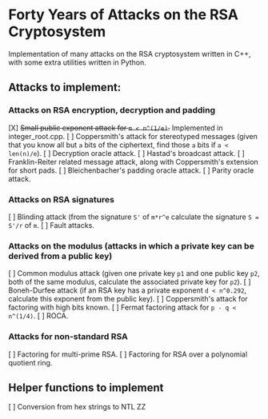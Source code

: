 # Forty Years of Attacks on the RSA Cryptosystem
Implementation of many attacks on the RSA cryptosystem written in C++, with some extra utilities written in Python.

## Attacks to implement:
### Attacks on RSA encryption, decryption and padding
[X] ~~Small public exponent attack for `m < n^(1/e)`.~~ Implemented in integer_root.cpp.
[ ] Coppersmith's attack for stereotyped messages (given that you know all but `a` bits of the ciphertext, find those `a` bits if `a < len(n)/e`).
[ ] Decryption oracle attack.
[ ] Hastad's broadcast attack.
[ ] Franklin-Reiter related message attack, along with Coppersmith's extension for short pads.
[ ] Bleichenbacher's padding oracle attack.
[ ] Parity oracle attack.

### Attacks on RSA signatures
[ ] Blinding attack (from the signature `S'` of `m*r^e` calculate the signature `S = S'/r` of `m`.
[ ] Fault attacks.

### Attacks on the modulus (attacks in which a private key can be derived from a public key)
[ ] Common modulus attack (given one private key `p1` and one public key `p2`, both of the same modulus, calculate the associated private key for `p2`).
[ ] Boneh-Durfee attack (if an RSA key has a private exponent `d < n^0.292`, calculate this exponent from the public key).
[ ] Coppersmith's attack for factoring with high bits known.
[ ] Fermat factoring attack for `p - q < n^(1/4)`.
[ ] ROCA.

### Attacks for non-standard RSA
[ ] Factoring for multi-prime RSA.
[ ] Factoring for RSA over a polynomial quotient ring.

## Helper functions to implement
[ ] Conversion from hex strings to NTL ZZ
